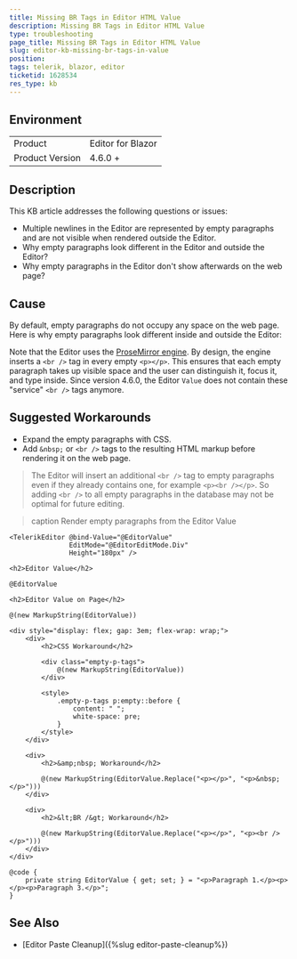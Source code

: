 ```yaml
---
title: Missing BR Tags in Editor HTML Value
description: Missing BR Tags in Editor HTML Value
type: troubleshooting
page_title: Missing BR Tags in Editor HTML Value
slug: editor-kb-missing-br-tags-in-value
position: 
tags: telerik, blazor, editor
ticketid: 1628534
res_type: kb
---
```


## Environment

<table>
    <tbody>
        <tr>
            <td>Product</td>
            <td>Editor for Blazor</td>
        </tr>
        <tr>
            <td>Product Version</td>
            <td>4.6.0 +</td>
        </tr>
    </tbody>
</table>


## Description

This KB article addresses the following questions or issues:

* Multiple newlines in the Editor are represented by empty paragraphs and are not visible when rendered outside the Editor.
* Why empty paragraphs look different in the Editor and outside the Editor?
* Why empty paragraphs in the Editor don't show afterwards on the web page?


## Cause

By default, empty paragraphs do not occupy any space on the web page. Here is why empty paragraphs look different inside and outside the Editor:

Note that the Editor uses the [ProseMirror engine](https://prosemirror.net). By design, the engine inserts a `<br />` tag in every empty `<p></p>`. This ensures that each empty paragraph takes up visible space and the user can distinguish it, focus it, and type inside. Since version 4.6.0, the Editor `Value` does not contain these "service" `<br />` tags anymore.


## Suggested Workarounds

* Expand the empty paragraphs with CSS.
* Add `&nbsp;` or `<br />` tags to the resulting HTML markup before rendering it on the web page.

> The Editor will insert an additional `<br />` tag to empty paragraphs even if they already contains one, for example `<p><br /></p>`. So adding `<br />` to all empty paragraphs in the database may not be optimal for future editing.

>caption Render empty paragraphs from the Editor Value

````CSHTML
<TelerikEditor @bind-Value="@EditorValue"
               EditMode="@EditorEditMode.Div"
               Height="180px" />

<h2>Editor Value</h2>

@EditorValue

<h2>Editor Value on Page</h2>

@(new MarkupString(EditorValue))

<div style="display: flex; gap: 3em; flex-wrap: wrap;">
    <div>
        <h2>CSS Workaround</h2>

        <div class="empty-p-tags">
            @(new MarkupString(EditorValue))
        </div>

        <style>
            .empty-p-tags p:empty::before {
                content: " ";
                white-space: pre;
            }
        </style>
    </div>

    <div>
        <h2>&amp;nbsp; Workaround</h2>

        @(new MarkupString(EditorValue.Replace("<p></p>", "<p>&nbsp;</p>")))
    </div>

    <div>
        <h2>&lt;BR /&gt; Workaround</h2>

        @(new MarkupString(EditorValue.Replace("<p></p>", "<p><br /></p>")))
    </div>
</div>

@code {
    private string EditorValue { get; set; } = "<p>Paragraph 1.</p><p></p><p>Paragraph 3.</p>";
}
````


## See Also

* [Editor Paste Cleanup]({%slug editor-paste-cleanup%})
